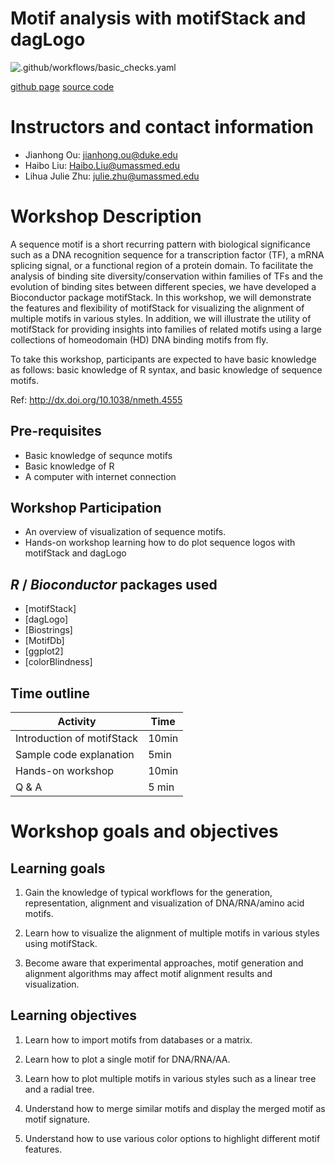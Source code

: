 # Motif analysis with motifStack and dagLogo

![.github/workflows/basic_checks.yaml](https://github.com/jianhong/Bioc2020workshop/workflows/.github/workflows/basic_checks.yaml/badge.svg)

[github page](https://jianhong.github.io/Bioc2020workshop/)
[source code](https://github.com/jianhong/Bioc2020workshop)

# Instructors and contact information
- Jianhong Ou: jianhong.ou@duke.edu
- Haibo Liu: Haibo.Liu@umassmed.edu
- Lihua Julie Zhu: julie.zhu@umassmed.edu

# Workshop Description

A sequence motif is a short recurring pattern with biological significance such as a DNA recognition sequence for a transcription factor (TF), a mRNA splicing signal, or a functional region of a protein domain. To facilitate the analysis of binding site diversity/conservation within families of TFs and the evolution of binding sites between different species, we have developed a Bioconductor package motifStack. In this workshop, we will demonstrate the features and flexibility of motifStack for visualizing the alignment of multiple motifs in various styles. In addition, we will illustrate the utility of motifStack for providing insights into families of related motifs using a large collections of homeodomain (HD) DNA binding motifs from fly.

To take this workshop, participants are expected to have basic knowledge as follows: basic knowledge of R syntax, and basic knowledge of sequence motifs.

Ref: http://dx.doi.org/10.1038/nmeth.4555

## Pre-requisites
* Basic knowledge of sequnce motifs
* Basic knowledge of R
* A computer with internet connection

## Workshop Participation

* An overview of visualization of sequence motifs.
* Hands-on workshop learning how to do plot sequence logos with motifStack and dagLogo 

## _R_ / _Bioconductor_ packages used

* [motifStack]
* [dagLogo]
* [Biostrings]
* [MotifDb]
* [ggplot2]
* [colorBlindness]

## Time outline


| Activity                     | Time |
|------------------------------|------|
| Introduction of motifStack | 10min|
| Sample code explanation  | 5min |
| Hands-on workshop | 10min |
| Q & A| 5 min|

# Workshop goals and objectives

## Learning goals

1.	Gain the knowledge of typical workflows for the generation, representation, alignment and visualization of DNA/RNA/amino acid motifs.

2.	Learn how to visualize the alignment of multiple motifs in various styles using motifStack.

3.	Become aware that experimental approaches, motif generation and alignment algorithms may affect motif alignment results and visualization.


## Learning objectives

1.	Learn how to import motifs from databases or a matrix.

2.	Learn how to plot a single motif for DNA/RNA/AA.

3.	Learn how to plot multiple motifs in various styles such as a linear tree and a radial tree.

4.	Understand how to merge similar motifs and display the merged motif as motif signature.

5.	Understand how to use various color options to highlight different motif features.


